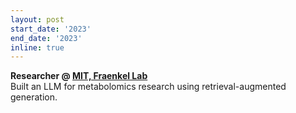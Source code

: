 ```yaml
---
layout: post
start_date: '2023'
end_date: '2023'
inline: true
---
```


**Researcher @ [MIT, Fraenkel Lab](http://fraenkel.mit.edu)**  
Built an LLM for metabolomics research using retrieval-augmented generation.
